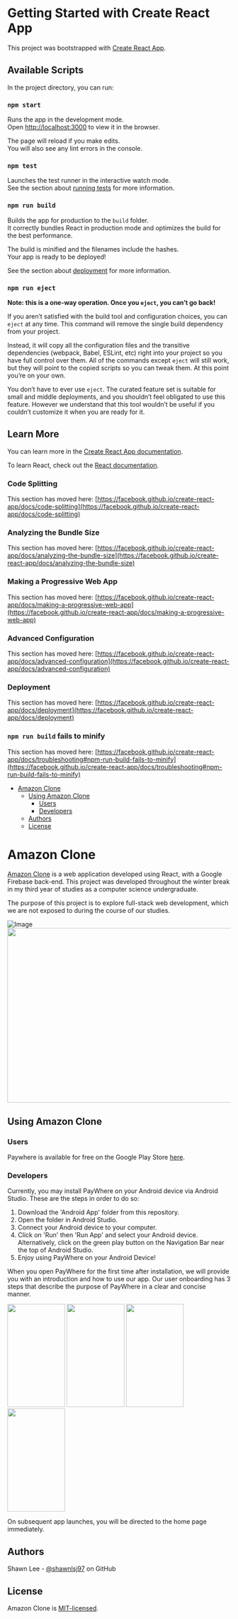 # Getting Started with Create React App

This project was bootstrapped with [Create React App](https://github.com/facebook/create-react-app).

## Available Scripts

In the project directory, you can run:

### `npm start`

Runs the app in the development mode.\
Open [http://localhost:3000](http://localhost:3000) to view it in the browser.

The page will reload if you make edits.\
You will also see any lint errors in the console.

### `npm test`

Launches the test runner in the interactive watch mode.\
See the section about [running tests](https://facebook.github.io/create-react-app/docs/running-tests) for more information.

### `npm run build`

Builds the app for production to the `build` folder.\
It correctly bundles React in production mode and optimizes the build for the best performance.

The build is minified and the filenames include the hashes.\
Your app is ready to be deployed!

See the section about [deployment](https://facebook.github.io/create-react-app/docs/deployment) for more information.

### `npm run eject`

**Note: this is a one-way operation. Once you `eject`, you can’t go back!**

If you aren’t satisfied with the build tool and configuration choices, you can `eject` at any time. This command will remove the single build dependency from your project.

Instead, it will copy all the configuration files and the transitive dependencies (webpack, Babel, ESLint, etc) right into your project so you have full control over them. All of the commands except `eject` will still work, but they will point to the copied scripts so you can tweak them. At this point you’re on your own.

You don’t have to ever use `eject`. The curated feature set is suitable for small and middle deployments, and you shouldn’t feel obligated to use this feature. However we understand that this tool wouldn’t be useful if you couldn’t customize it when you are ready for it.

## Learn More

You can learn more in the [Create React App documentation](https://facebook.github.io/create-react-app/docs/getting-started).

To learn React, check out the [React documentation](https://reactjs.org/).

### Code Splitting

This section has moved here: [https://facebook.github.io/create-react-app/docs/code-splitting](https://facebook.github.io/create-react-app/docs/code-splitting)

### Analyzing the Bundle Size

This section has moved here: [https://facebook.github.io/create-react-app/docs/analyzing-the-bundle-size](https://facebook.github.io/create-react-app/docs/analyzing-the-bundle-size)

### Making a Progressive Web App

This section has moved here: [https://facebook.github.io/create-react-app/docs/making-a-progressive-web-app](https://facebook.github.io/create-react-app/docs/making-a-progressive-web-app)

### Advanced Configuration

This section has moved here: [https://facebook.github.io/create-react-app/docs/advanced-configuration](https://facebook.github.io/create-react-app/docs/advanced-configuration)

### Deployment

This section has moved here: [https://facebook.github.io/create-react-app/docs/deployment](https://facebook.github.io/create-react-app/docs/deployment)

### `npm run build` fails to minify

This section has moved here: [https://facebook.github.io/create-react-app/docs/troubleshooting#npm-run-build-fails-to-minify](https://facebook.github.io/create-react-app/docs/troubleshooting#npm-run-build-fails-to-minify)

- [Amazon Clone](#amazon-clone)
  - [Using Amazon Clone](#using-amazon-clone)
    - [Users](#users)
    - [Developers](#developers)
  - [Authors](#authors)
  - [License](#license)

# Amazon Clone

[Amazon Clone](https://clone-124e6.web.app/) is a web application developed using React, with a Google Firebase back-end. This project was developed throughout the winter break in my third year of studies as a computer science undergraduate.

The purpose of this project is to explore full-stack web development, which we are not exposed to during the course of our studies.

![Image](./docs/media/home.png)
<img src="./docs/media/home.png" width="700" height="393" />

## Using Amazon Clone

### Users

Paywhere is available for free on the Google Play Store [here](https://play.google.com/store/apps/details?id=com.marshmallow.paywhere).

### Developers

Currently, you may install PayWhere on your Android device via Android
Studio. These are the steps in order to do so:

1.  Download the 'Android App' folder from this repository.
2.  Open the folder in Android Studio.
3.  Connect your Android device to your computer.
4.  Click on 'Run' then 'Run App' and select your Android device.
    Alternatively, click on the green play button on the Navigation Bar
    near the top of Android Studio.
5.  Enjoy using PayWhere on your Android Device!

When you open PayWhere for the first time after installation, we will
provide you with an introduction and how to use our app. Our user
onboarding has 3 steps that describe the purpose of PayWhere in a clear
and concise manner.

<img src="./READMEMedia/media/image3.png" width="130" height="232" /> <img src="./READMEMedia/media/image4.png" width="130" height="232" /> <img src="./READMEMedia/media/image5.png" width="130" height="232" /> <img src="./READMEMedia/media/image6.png" width="130" height="232" />

On subsequent app launches, you will be directed to the home page immediately.

## Authors

Shawn Lee - [@shawnlsj97](https://github.com/shawnlsj97) on GitHub

## License

Amazon Clone is [MIT-licensed](https://github.com/shawnlsj97/Amazon-Clone/blob/master/LICENSE).
